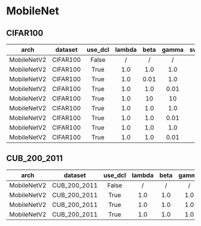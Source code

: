 
# MobileNet

## CIFAR100

|     arch    |  dataset | use_dcl | lambda | beta | gamma | swap_size |  top1  |  top5  |
|:-----------:|:--------:|:-------:|:------:|:----:|:-----:|:---------:|:------:|:------:|
| MobileNetV2 | CIFAR100 |  False  |    /   |   /  |   /   |     /     | 78.400 | 95.030 |
| MobileNetV2 | CIFAR100 |   True  |   1.0  |  1.0 |  1.0  |   (7,7)   | 79.980 | 95.910 |
| MobileNetV2 | CIFAR100 |   True  |   1.0  |  0.01 |  1.0  |   (7,7)   | 79.890 | 95.940 |
| MobileNetV2 | CIFAR100 |   True  |   1.0  |  1.0 |  0.01  |   (7,7)   | 79.990 | 95.810 |
| MobileNetV2 | CIFAR100 |   True  |   1.0  |  10  |   10  |   (7,7)   | 75.840 | 94.520 |
| MobileNetV2 | CIFAR100 |   True  |   1.0  |  1.0 |  1.0  |   (5,5)   | 80.750 | 96.220 |
| MobileNetV2 | CIFAR100 |   True  |   1.0  |  1.0 |  0.01  |   (5,5)   | 80.620 | 95.900 |
| MobileNetV2 | CIFAR100 |   True  |   1.0  |  1.0 |  1.0  |   (3,3)   | 80.580 | 96.070 |
| MobileNetV2 | CIFAR100 |   True  |   1.0  |  1.0 |  0.01  |   (3,3)   | 80.570 | 96.160 |

## CUB_200_2011

|     arch    |    dataset   | use_dcl | lambda | beta | gamma | swap_size |  top1  |  top5  |
|:-----------:|:------------:|:-------:|:------:|:----:|:-----:|:---------:|:------:|:------:|
| MobileNetV2 | CUB_200_2011 |  False  |    /   |   /  |   /   |     /     | 66.603 | 87.591 |
| MobileNetV2 | CUB_200_2011 |   True  |   1.0  |  1.0 |  1.0  |   (7,7)   | 68.467 | 89.662 |
| MobileNetV2 | CUB_200_2011 |   True  |   1.0  |  1.0 |  1.0  |   (5,5)   | 69.537 | 89.886 |
| MobileNetV2 | CUB_200_2011 |   True  |   1.0  |  1.0 |  1.0  |   (3,3)   | 70.193 | 90.024 |